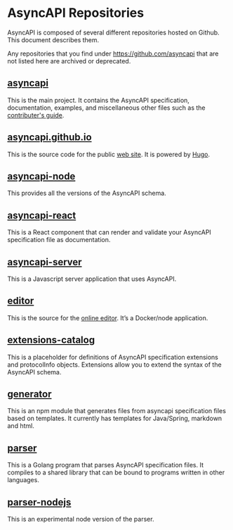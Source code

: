 # AsyncAPI Repositories

AsyncAPI is composed of several different repositories hosted on Github. This document describes them.

Any repositories that you find under https://github.com/asyncapi that are not listed here are archived or deprecated.

## [asyncapi][asyncapi]

This is the main project. It contains the AsyncAPI specification, documentation, examples, and miscellaneous other files such as the [contributer's guide][contributers].

## [asyncapi.github.io][web-source]

This is the source code for the public [web site][web-site]. It is powered by [Hugo][hugo].

## [asyncapi-node][asyncapi-node]

This provides all the versions of the AsyncAPI schema.

## [asyncapi-react][asyncapi-react]

This is a React component that can render and validate your AsyncAPI specification file as documentation.

## [asyncapi-server][asyncapi-server]

This is a Javascript server application that uses AsyncAPI.

## [editor][editor]

This is the source for the [online editor][online-editor]. It’s a Docker/node application.

## [extensions-catalog][extensions-catalog]

This is a placeholder for definitions of AsyncAPI specification extensions and protocolInfo objects. Extensions allow you to extend the syntax of the AsyncAPI schema.

## [generator][generator]

This is an npm module that generates files from asyncapi specification files based on templates. It currently has templates for Java/Spring, markdown and html.

## [parser][parser]

This is a Golang program that parses AsyncAPI specification files. It compiles to a shared library that can be bound to programs written in other languages.

## [parser-nodejs][parser-nodejs]

This is an experimental node version of the parser.


[asyncapi]: https://github.com/asyncapi/asyncapi
[asyncapi-node]: https://github.com/asyncapi/asyncapi-node
[asyncapi-react]: https://github.com/asyncapi/asyncapi-react
[asyncapi-server]: https://github.com/asyncapi/asyncapi-server
[contributers]: https://github.com/asyncapi/asyncapi/blob/master/CONTRIBUTING.md
[editor]: https://github.com/asyncapi/editor
[extensions-catalog]: https://github.com/asyncapi/extensions-catalog
[generator]: https://github.com/asyncapi/generator
[hugo]: https://gohugo.io/
[online-editor]: http://editor.asyncapi.org/
[parser]: https://github.com/asyncapi/parser
[parser-nodejs]: https://github.com/asyncapi/parser-nodejs
[web-site]: https://www.asyncapi.com/
[web-source]: https://github.com/asyncapi/asyncapi.github.io

